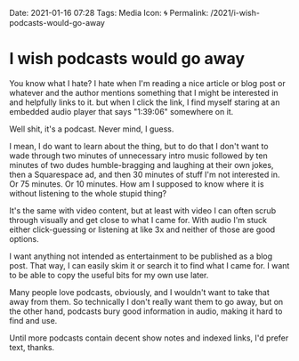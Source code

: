Date: 2021-01-16 07:28
Tags: Media
Icon: 🌀
Permalink: /2021/i-wish-podcasts-would-go-away

#  I wish podcasts would go away

You know what I hate? I hate when I'm reading a nice article or blog post or whatever and the author mentions something that I might be interested in and helpfully links to it. but when I click the link, I find myself staring at an embedded audio player that says "1:39:06" somewhere on it.

Well shit, it's a podcast. Never mind, I guess.

I mean, I do want to learn about the thing, but to do that I don't want to wade through two minutes of unnecessary intro music followed by ten minutes of two dudes humble-bragging and laughing at their own jokes, then a Squarespace ad, and then 30 minutes of stuff I'm not interested in. Or 75 minutes. Or 10 minutes. How am I supposed to know where it is without listening to the whole stupid thing?

It's the same with video content, but at least with video I can often scrub through visually and get close to what I came for. With audio I'm stuck either click-guessing or listening at like 3x and neither of those are good options.

I want anything not intended as entertainment to be published as a blog post. That way, I can easily skim it or search it to find what I came for. I want to be able to copy the useful bits for my own use later.

Many people love podcasts, obviously, and I wouldn't want to take that away from them. So technically I don't really want them to go away, but on the other hand, podcasts bury good information in audio, making it hard to find and use. 

Until more podcasts contain decent show notes and indexed links, I'd prefer text, thanks.